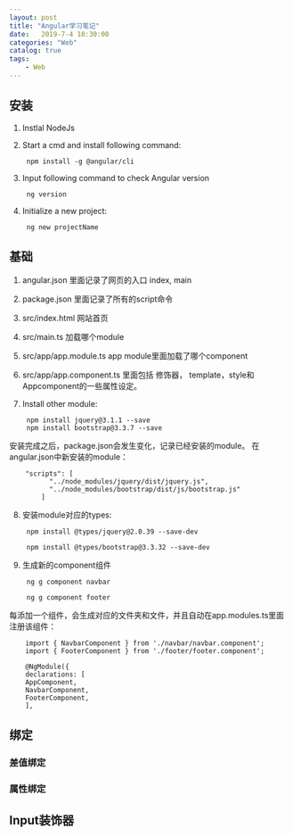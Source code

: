```yaml
---                
layout: post                
title: "Angular学习笔记"                
date:   2019-7-4 10:30:00                 
categories: "Web"                
catalog: true                
tags:                 
    - Web                
---      
```


## 安装

1. Instlal NodeJs
2. Start a cmd and install following command:
    
        npm install -g @angular/cli
3. Input following command to check Angular version

        ng version
4. Initialize a new project:

        ng new projectName

## 基础

1. angular.json 里面记录了网页的入口 index, main
2. package.json 里面记录了所有的script命令
3. src/index.html 网站首页
4. src/main.ts 加载哪个module
5. src/app/app.module.ts app module里面加载了哪个component
6. src/app/app.component.ts 里面包括 修饰器， template，style和Appcomponent的一些属性设定。

7. Install other module:

        npm install jquery@3.1.1 --save
        npm install bootstrap@3.3.7 --save

安装完成之后，package.json会发生变化，记录已经安装的module。
在angular.json中新安装的module：

        "scripts": [
              "../node_modules/jquery/dist/jquery.js",
              "../node_modules/bootstrap/dist/js/bootstrap.js"
            ]

8. 安装module对应的types:

        npm install @types/jquery@2.0.39 --save-dev
        
        npm install @types/bootstrap@3.3.32 --save-dev

9. 生成新的component组件

        ng g component navbar

        ng g component footer

每添加一个组件，会生成对应的文件夹和文件，并且自动在app.modules.ts里面注册该组件：

        import { NavbarComponent } from './navbar/navbar.component';
        import { FooterComponent } from './footer/footer.component';

        @NgModule({
        declarations: [
        AppComponent,
        NavbarComponent,
        FooterComponent,
        ],

## 绑定
### 差值绑定

### 属性绑定

## Input装饰器